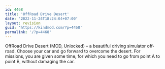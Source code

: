 ```yaml
---
id: 4468
title: 'OffRoad Drive Desert'
date: '2022-11-24T18:24:04+07:00'
layout: revision
guid: 'https://kindmod.com/?p=4468'
permalink: '/?p=4468'
---
```


OffRoad Drive Desert (MOD, Unlocked) – a beautiful driving simulator off-road. Choose your car and go forward to overcome the desert. For missions, you are given some time, for which you need to go from point A to point B, without damaging the car.